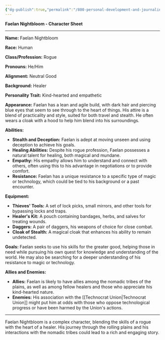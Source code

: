 ```yaml
---
{"dg-publish":true,"permalink":"/800-personal-development-and-journaling/810-hermit-gaming/games-in-development/the-world-of-elysara/characters/characters-in-play/faelan-nightbloom/faelan-nightbloom/"}
---
```



**Faelan Nightbloom - Character Sheet**

---

**Name:** Faelan Nightbloom

**Race:** Human

**Class/Profession:** Rogue

**Pronouns:** He/Him

**Alignment:** Neutral Good

**Background:** Healer

**Personality Trait:** Kind-hearted and empathetic

**Appearance:**
Faelan has a lean and agile build, with dark hair and piercing blue eyes that seem to see through to the heart of things. His attire is a blend of practicality and style, suited for both travel and stealth. He often wears a cloak with a hood to help him blend into his surroundings.

**Abilities:**
- **Stealth and Deception:** Faelan is adept at moving unseen and using deception to achieve his goals.
- **Healing Abilities:** Despite his rogue profession, Faelan possesses a natural talent for healing, both magical and mundane.
- **Empathy:** His empathy allows him to understand and connect with others, often using this to his advantage in negotiations or to provide comfort.
- **Resistance:** Faelan has a unique resistance to a specific type of magic or technology, which could be tied to his background or a past encounter.

**Equipment:**
- **Thieves' Tools:** A set of lock picks, small mirrors, and other tools for bypassing locks and traps.
- **Healer's Kit:** A pouch containing bandages, herbs, and salves for treating wounds.
- **Daggers:** A pair of daggers, his weapons of choice for close combat.
- **Cloak of Stealth:** A magical cloak that enhances his ability to remain undetected.

**Goals:**
Faelan seeks to use his skills for the greater good, helping those in need while pursuing his own quest for knowledge and understanding of the world. He may also be searching for a deeper understanding of his resistance to magic or technology.

**Allies and Enemies:**
- **Allies:** Faelan is likely to have allies among the nomadic tribes of the plains, as well as among fellow healers and those who appreciate his kind-hearted nature.
- **Enemies:** His association with the [[Technocrat Union\|Technocrat Union]] might put him at odds with those who oppose technological progress or have been harmed by the Union's actions.

---

Faelan Nightbloom is a complex character, blending the skills of a rogue with the heart of a healer. His journey through the rolling plains and his interactions with the nomadic tribes could lead to a rich and engaging story.